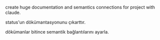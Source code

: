 
create huge documentation and semantics connections for project with claude.

status'un dökümantasyonunu çıkarttır.

dökümanlar bitince semantik bağlantılarını ayarla.
